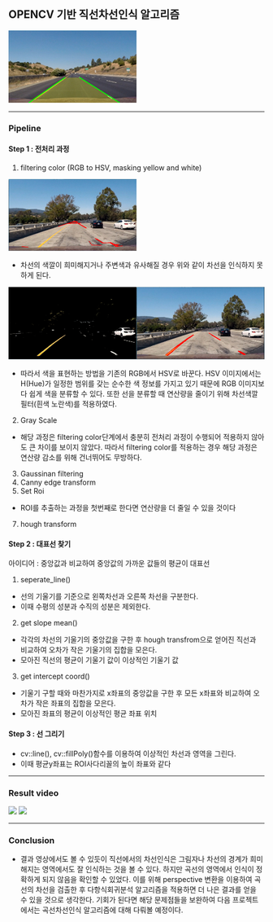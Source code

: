 ## OPENCV 기반 직선차선인식 알고리즘
<img src = "https://github.com/junhyukch7/Lane-Detection/blob/main/test%20image/Lane_detection%201.PNG" width="50%">

---
### Pipeline

#### Step 1 : 전처리 과정

1. filtering color (RGB to HSV, masking yellow and white)

<img src = "https://github.com/junhyukch7/Lane-Detection/blob/main/test%20image/test1_filtered_bad.PNG" width="50%">

* 차선의 색깔이 희미해지거나 주변색과 유사해질 경우 위와 같이 차선을 인식하지 못하게 된다.

<img src = "https://github.com/junhyukch7/Lane-Detection/blob/main/test%20image/test1_filtered.PNG" width="50%"><img src = "https://github.com/junhyukch7/Lane-Detection/blob/main/test%20image/test1_filtered_good.PNG" width="50%">

* 따라서 색을 표현하는 방법을 기존의 RGB에서 HSV로 바꾼다. HSV 이미지에서는 H(Hue)가 일정한 범위를 갖는 순수한 색 정보를 가지고 있기 때문에 RGB 이미지보다 쉽게 색을 분류할 수 있다.
또한 선을 분류할 때 연산량을 줄이기 위해 차선색깔 필터(흰색 노란색)를 적용하였다.

2. Gray Scale

* 해당 과정은 filtering color단계에서 충분히 전처리 과정이 수행되어 적용하지 않아도 큰 차이를 보이지 않았다. 따라서 filtering color를 적용하는 경우 해당 과정은 연산량 감소를 위해 건너뛰어도 무방하다.

3. Gaussinan filtering
4. Canny edge transform
5. Set Roi

* ROI를 추출하는 과정을 첫번째로 한다면 연산량을 더 줄일 수 있을 것이다
7. hough transform

#### Step 2 : 대표선 찾기

아이디어 : 중앙값과 비교하여 중앙값의 가까운 값들의 평균이 대표선

1. seperate_line()
* 선의 기울기를 기준으로 왼쪽차선과 오른쪽 차선을 구분한다.
* 이때 수평의 성분과 수직의 성분은 제외한다.

2. get slope mean()
* 각각의 차선의 기울기의 중앙값을 구한 후 hough transfrom으로 얻어진 직선과 비교하여 오차가 작은 기울기의 집합을 모은다.
* 모아진 직선의 평균이 기울기 값이 이상적인 기울기 값

3. get intercept coord()
* 기울기 구할 때와 마찬가지로 x좌표의 중앙값을 구한 후 모든 x좌표와 비교하여 오차가 작은 좌표의 집합을 모은다.
* 모아진 좌표의 평균이 이상적인 평균 좌표 위치

#### Step 3 : 선 그리기
* cv::line(), cv::fillPoly()함수를 이용하여 이상적인 차선과 영역을 그린다.
* 이때 평균y좌표는 ROI사다리꼴의 높이 좌표와 같다
---
### Result video
<img width="50%" src="https://github.com/junhyukch7/Lane-Detection/blob/main/test%20image/solidyellow.gif">

<img width="50%" src="https://github.com/junhyukch7/Lane-Detection/blob/main/test%20image/challenge.gif">

---
### Conclusion
* 결과 영상에서도 볼 수 있듯이 직선에서의 차선인식은 그림자나 차선의 경계가 희미해지는 영역에서도 잘 인식하는 것을 볼 수 있다. 하지만 곡선의 영역에서 인식이 정확하게 되지 않음을 확인할 수 있었다. 이를 위해 perspective 변환을 이용하여 곡선의 차선을 검출한 후 다항식회귀분석 알고리즘을 적용하면 더 나은 결과를 얻을 수 있을 것으로 생각한다. 기회가 된다면 해당 문제점들을 보완하여 다음 프로젝트에서는 곡선차선인식 알고리즘에 대해 다뤄볼 예정이다.
